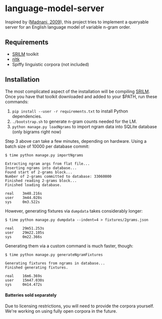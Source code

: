 language-model-server
=====================

Inspired by ([Madnani, 2009]), this project tries to implement a queryable server for an English language model of variable n-gram order. 

Requirements
------------
 - [SRILM] toolkit
 - [nltk]
 - Spiffy linguistic corpora (not included)


Installation
--------------
The most complicated aspect of the installation will be compiling [SRILM]. 
Once you have that toolkit downloaded and added to your $PATH, run these commands:

 1. ```pip install --user -r requirements.txt``` to install Python dependencies.
 2. ```./bootstrap.sh``` to generate n-gram counts needed for the LM. 
 3. ```python manage.py loadNgrams``` to import ngram data into SQLite database (only bigrams right now)

Step 3 above can take a few minutes, depending on hardware. 
Using a batch size of 10000 per database commit:

```
$ time python manage.py importNgrams

Extracting ngram args from flat file...
Inserting ngrams into database...
Found start of 2-grams block...
Number of 2-grams committed to database: 33060000
Finished reading 2-grams block...
Finished loading database.

real    3m48.216s
user    3m44.028s
sys     0m3.522s
```

However, generating fixtures via `dumpdata` takes considerably longer:
```
$ time python manage.py dumpdata --indent=4 > fixtures/2grams.json

real    29m51.253s
user    29m22.105s
sys     0m22.366s
```
Generating them via a custom command is much faster, though:
```
$ time python manage.py generateNgramFixtures 

Generating fixtures from ngrams in database...
Finished generating fixtures.

real    16m6.369s
user    15m47.030s
sys     0m14.472s
```

#### Batteries sold separately
Due to licensing restrictions, you will need to provide the corpora 
yourself. We're working on using fully open corpora in the future.

[Madnani, 2009]:http://ojs.pythonpapers.org/index.php/tppsc/article/view/83
[SRILM]:http://www.speech.sri.com/projects/srilm/download.html
[nltk]:http://www.nltk.org/

